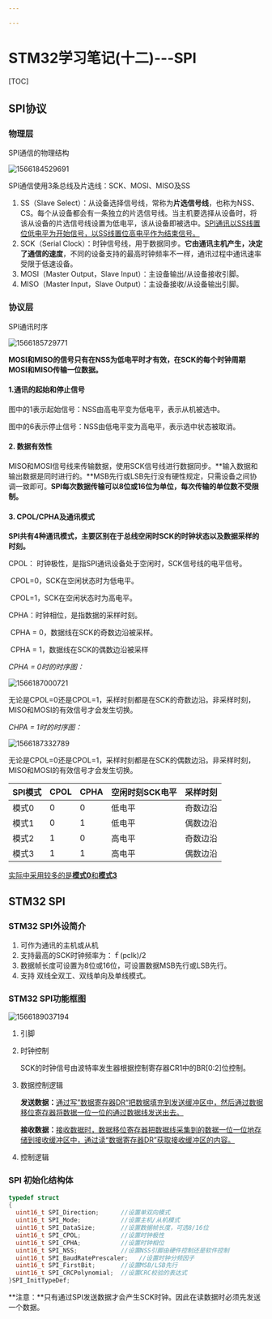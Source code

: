 ```yaml
---

---
```


#  STM32学习笔记(十二)---SPI

[TOC]

## SPI协议

### 物理层

SPI通信的物理结构

![1566184529691](.\图片\1566184529691.png)

SPI通信使用3条总线及片选线：SCK、MOSI、MISO及SS

1. SS（Slave Select）：从设备选择信号线，常称为**片选信号线**，也称为NSS、CS。每个从设备都会有一条独立的片选信号线。当主机要选择从设备时，将该从设备的片选信号线设置为低电平，该从设备即被选中。<u>SPI通讯以SS线置位低电平为开始信号，以SS线置位高电平作为结束信号。</u>
2. SCK（Serial Clock）：时钟信号线，用于数据同步。**它由通讯主机产生，决定了通信的速度**，不同的设备支持的最高时钟频率不一样，通讯过程中通讯速率受限于低速设备。
3. MOSI（Master Output，Slave Input）：主设备输出/从设备接收引脚。
4. MISO（Master Input，Slave Output）：主设备接收/从设备输出引脚。

### 协议层

SPI通讯时序

![1566185729771](./图片/1566185729771.png)

​       **MOSI和MISO的信号只有在NSS为低电平时才有效，在SCK的每个时钟周期MOSI和MISO传输一位数据。**

#### 1.通讯的起始和停止信号

图中的1表示起始信号：NSS由高电平变为低电平，表示从机被选中。

图中的6表示停止信号：NSS由低电平变为高电平，表示选中状态被取消。

#### 2. 数据有效性

MISO和MOSI信号线来传输数据，使用SCK信号线进行数据同步。**输入数据和输出数据是同时进行的。**MSB先行或LSB先行没有硬性规定，只需设备之间协调一致即可。**SPI每次数据传输可以8位或16位为单位，每次传输的单位数不受限制。**

#### 3. CPOL/CPHA及通讯模式

**SPI共有4种通讯模式，主要区别在于总线空闲时SCK的时钟状态以及数据采样的时刻。**

CPOL： 时钟极性，是指SPI通讯设备处于空闲时，SCK信号线的电平信号。

​              CPOL=0，SCK在空闲状态时为低电平。

​              CPOL=1，SCK在空闲状态时为高电平。

CPHA：时钟相位，是指数据的采样时刻。

​              CPHA = 0，数据线在SCK的奇数边沿被采样。

​              CPHA = 1，数据线在SCK的偶数边沿被采样



*CPHA = 0时的时序图：*

![1566187000721](.\图片\1566187000721.png)

无论是CPOL=0还是CPOL=1，采样时刻都是在SCK的奇数边沿。非采样时刻，MISO和MOSI的有效信号才会发生切换。

*CHPA = 1时的时序图：*

![1566187332789](.\图片\1566187332789.png)

无论是CPOL=0还是CPOL=1，采样时刻都是在SCK的偶数边沿。非采样时刻，MISO和MOSI的有效信号才会发生切换。

| SPI模式 | CPOL | CPHA | 空闲时刻SCK电平 | 采样时刻 |
| ------- | ---- | ---- | --------------- | -------- |
| 模式0   | 0    | 0    | 低电平          | 奇数边沿 |
| 模式1   | 0    | 1    | 低电平          | 偶数边沿 |
| 模式2   | 1    | 0    | 高电平          | 奇数边沿 |
| 模式3   | 1    | 1    | 高电平          | 偶数边沿 |

<u>实际中采用较多的是**模式0**和**模式3**</u>

## STM32 SPI

### STM32 SPI外设简介

1. 可作为通讯的主机或从机
2. 支持最高的SCK时钟频率为：ｆ(pclk)/2
3. 数据帧长度可设置为8位或16位，可设置数据MSB先行或LSB先行。
4. 支持 双线全双工、双线单向及单线模式。

### STM32 SPI功能框图

![1566189037194](.\图片\1566189037194.png)

1. 引脚

2. 时钟控制

   SCK的时钟信号由波特率发生器根据控制寄存器CR1中的BR[0:2]位控制。

3. 数据控制逻辑

   **发送数据：**<u>通过写”数据寄存器DR“把数据填充到发送缓冲区中，然后通过数据移位寄存器将数据一位一位的通过数据线发送出去。</u>

   **接收数据：**<u>接收数据时，数据移位寄存器把数据线采集到的数据一位一位地存储到接收缓冲区中，通过读“数据寄存器DR”获取接收缓冲区的内容。</u>

4. 控制逻辑

### SPI 初始化结构体

```c
typedef struct
{
  uint16_t SPI_Direction;      //设置单双向模式
  uint16_t SPI_Mode;           //设置主机/从机模式   
  uint16_t SPI_DataSize;       //设置数据帧长度，可选8/16位
  uint16_t SPI_CPOL;           //设置时钟极性
  uint16_t SPI_CPHA;           //设置时钟相位
  uint16_t SPI_NSS;            //设置NSS引脚由硬件控制还是软件控制  
  uint16_t SPI_BaudRatePrescaler;   //设置时钟分频因子 
  uint16_t SPI_FirstBit;       //设置MSB/LSB先行
  uint16_t SPI_CRCPolynomial;  //设置CRC校验的表达式
}SPI_InitTypeDef;
```



**注意：**只有通过SPI发送数据才会产生SCK时钟。因此在读数据时必须先发送一个数据。